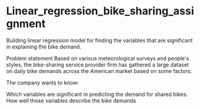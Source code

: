 # Linear_regression_bike_sharing_assignment
Building linear regression model for finding the variables that are significant in explaining the bike demand.

Problem statement
Based on various meteorological surveys and people's styles, the bike-sharing service provider firm has gathered a large dataset on daily bike demands across the American market based on some factors.

The company wants to know:

Which variables are significant in predicting the demand for shared bikes.
How well those variables describe the bike demands
